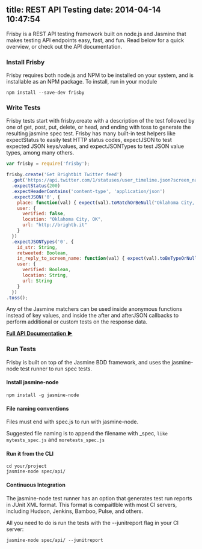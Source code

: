title: REST API Testing
date: 2014-04-14 10:47:54
---

Frisby is a REST API testing framework built on node.js and Jasmine that makes
testing API endpoints easy, fast, and fun. Read below for a quick overview, or
check out the API documentation.

### Install Frisby
Frisby requires both node.js and NPM to be installed on your system, and is installable as an NPM package. To install, run in your module

```
npm install --save-dev frisby
```

### Write Tests
Frisby tests start with frisby.create with a description of the test followed by one of get, post, put, delete, or head, and ending with toss to generate the resulting jasmine spec test. Frisby has many built-in test helpers like expectStatus to easily test HTTP status codes, expectJSON to test expected JSON keys/values, and expectJSONTypes to test JSON value types, among many others.

```javascript
var frisby = require('frisby');

frisby.create('Get Brightbit Twitter feed')
  .get('https://api.twitter.com/1/statuses/user_timeline.json?screen_name=brightbit')
  .expectStatus(200)
  .expectHeaderContains('content-type', 'application/json')
  .expectJSON('0', {
    place: function(val) { expect(val).toMatchOrBeNull("Oklahoma City, OK"); }, // Custom matcher callback
    user: {
      verified: false,
      location: "Oklahoma City, OK",
      url: "http://brightb.it"
    }
  })
  .expectJSONTypes('0', {
    id_str: String,
    retweeted: Boolean,
    in_reply_to_screen_name: function(val) { expect(val).toBeTypeOrNull(String); }, // Custom matcher callback
    user: {
      verified: Boolean,
      location: String,
      url: String
    }
  })
.toss();
```

Any of the Jasmine matchers can be used inside anonymous functions instead of
key values, and inside the after and afterJSON callbacks to perform additional
or custom tests on the response data.

[**Full API Documentation ►**](/docs/api)

### Run Tests
Frisby is built on top of the Jasmine BDD framework, and uses the jasmine-node
test runner to run spec tests.

#### Install jasmine-node
```
npm install -g jasmine-node
```

#### File naming conventions
Files must end with spec.js to run with jasmine-node.

Suggested file naming is to append the filename with \_spec, `like
mytests_spec.js` and `moretests_spec.js`

#### Run it from the CLI
```
cd your/project
jasmine-node spec/api/
```

#### Continuous Integration
The jasmine-node test runner has an option that generates test run reports in JUnit XML format. This format is compaitlble with most CI servers, including Hudson, Jenkins, Bamboo, Pulse, and others.

All you need to do is run the tests with the --junitreport flag in your CI server:

```
jasmine-node spec/api/ --junitreport
```
